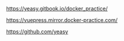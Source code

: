https://yeasy.gitbook.io/docker_practice/

https://vuepress.mirror.docker-practice.com/

https://github.com/yeasy
